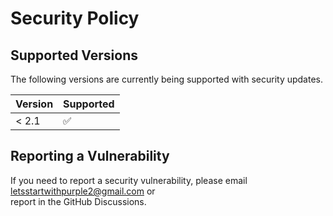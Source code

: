 # Security Policy

## Supported Versions

The following versions are currently being supported with security updates.

| Version | Supported          |
| ------- | ------------------ |
| < 2.1   | :white_check_mark:                |

## Reporting a Vulnerability

If you need to report a security vulnerability, please email letsstartwithpurple2@gmail.com or  
report in the GitHub Discussions. 
